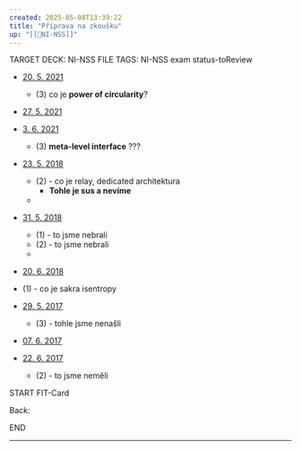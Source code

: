 ```yaml
---
created: 2025-05-08T13:39:22
title: "Příprava na zkoušku"
up: "[[📖NI-NSS]]"
---
```


TARGET DECK: NI-NSS
FILE TAGS: NI-NSS exam status-toReview

- [20. 5. 2021](https://fit-wiki.cz/%C5%A1kola/p%C5%99edm%C4%9Bty/mi-nss/nss_test_ls2021 "škola:předměty:mi-nss:nss_test_ls2021")
	- (3) co je **power of circularity**?
- [27. 5. 2021](https://fit-wiki.cz/%C5%A1kola/p%C5%99edm%C4%9Bty/mi-nss/nss_test_ls2021_27_5 "škola:předměty:mi-nss:nss_test_ls2021_27_5")
    
- [3. 6. 2021](https://fit-wiki.cz/%C5%A1kola/p%C5%99edm%C4%9Bty/mi-nss/nss_test_ls2021_3_6 "škola:předměty:mi-nss:nss_test_ls2021_3_6")
	- (3) **meta-level interface** ???


- [23. 5. 2018](https://fit-wiki.cz/%C5%A1kola/p%C5%99edm%C4%9Bty/mi-nss/nss_test_ls1718 "škola:předměty:mi-nss:nss_test_ls1718")
	- (2) - co je relay, dedicated architektura
		- **Tohle je sus a nevíme**
	- 
- [31. 5. 2018](https://fit-wiki.cz/%C5%A1kola/p%C5%99edm%C4%9Bty/mi-nss/nss_test_ls1718_31052018 "škola:předměty:mi-nss:nss_test_ls1718_31052018")
	- (1) - to jsme nebrali
	- (2) - to jsme nebrali
	- 
- [20. 6. 2018](https://fit-wiki.cz/%C5%A1kola/p%C5%99edm%C4%9Bty/mi-nss/nss_test_ls1718_20062018 "škola:předměty:mi-nss:nss_test_ls1718_20062018")
- (1) - co je sakra isentropy

- [29. 5. 2017](https://fit-wiki.cz/%C5%A1kola/p%C5%99edm%C4%9Bty/mi-nss/nss_test_ls1617 "škola:předměty:mi-nss:nss_test_ls1617")
	- (3) - tohle jsme nenašli
- [07. 6. 2017](https://fit-wiki.cz/%C5%A1kola/p%C5%99edm%C4%9Bty/mi-nss/nss_test_ls1617_07062017 "škola:předměty:mi-nss:nss_test_ls1617_07062017")
- [22. 6. 2017](https://fit-wiki.cz/%C5%A1kola/p%C5%99edm%C4%9Bty/mi-nss/nss_test_ls1617_22062017 "škola:předměty:mi-nss:nss_test_ls1617_22062017")
	- (2) - to jsme neměli



START
FIT-Card



Back:



END

---


